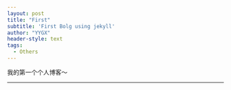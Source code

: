 ```yaml
---
layout: post
title: "First"
subtitle: 'First Bolg using jekyll'
author: "YYGX"
header-style: text
tags:
  - Others
---
```


我的第一个个人博客～

---
